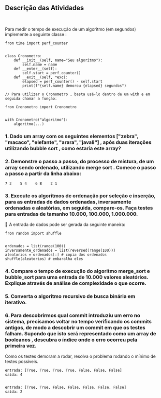 ## Descrição das Atividades
<br>

<p>
Para medir o tempo de execução de um algoritmo (em segundos) implemente a seguinte classe :
</p>

~~~
from time import perf_counter


class Cronometro:
    def __init__(self, name="Seu algoritmo"):
        self.name = name
    def __enter__(self):
        self.start = perf_counter()
    def __exit__(self, *exc):
        elapsed = perf_counter() - self.start
        print(f"{self.name} demorou {elapsed} segundos")

// Para utilizar o Cronometro , basta usá-lo dentro de um with e em seguida chamar a função:

from Cronometro import Cronometro


with Cronometro("algoritmo"):
    algoritmo(...)
~~~


### 1. Dado um array com os seguintes elementos ["zebra", "macaco", "elefante", "arara", "javali"] , após duas iterações utilizando bubble sort , como estaria este array?
### 2. Demonstre o passo a passo, do processo de mistura, de um array sendo ordenado, utilizando merge sort . Comece o passo a passo a partir da linha abaixo:
~~~
7 3    5 4    6 8    2 1
~~~

### 3. Execute os algoritmos de ordenação por seleção e inserção, para as entradas de dados ordenadas, inversamente ordenadas e aleatórias, em seguida, compare-os. Faça testes para entradas de tamanho 10.000, 100.000, 1.000.000.
🦜 A entrada de dados pode ser gerada da seguinte maneira:
~~~
from random import shuffle


ordenados = list(range(100))
inversamente_ordenados = list(reversed(range(100)))
aleatorios = ordenados[:] # copia dos ordenados
shuffle(aleatorios) # embaralha eles
~~~

### 4. Compare o tempo de execução do algoritmo merge_sort e bubble_sort para uma entrada de 10.000 valores aleatórios. Explique através de análise de complexidade o que ocorre.
### 5. Converta o algoritmo recursivo de busca binária em iterativo.
### 6. Para descobrirmos qual commit introduziu um erro no sistema, precisamos voltar no tempo verificando os commits antigos, de modo a descobrir um commit em que os testes falham. Supondo que isto será representado como um array de booleanos , descubra o índice onde o erro ocorreu pela primeira vez.
Como os testes demoram a rodar, resolva o problema rodando o mínimo de testes possíveis.
~~~
entrada: [True, True, True, True, False, False, False]
saída: 4


entrada: [True, True, False, False, False, False, False]
saída: 2
~~~
